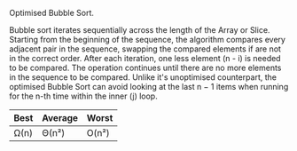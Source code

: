 Optimised Bubble Sort.

Bubble sort iterates sequentially across the length of the Array or Slice. Starting from the beginning of the sequence, the algorithm compares every adjacent pair in the sequence, swapping the compared elements if are not in the correct order. After each iteration, one less element (n - i) is needed to be compared. The operation continues until there are no more elements in the sequence to be compared. Unlike it's unoptimised counterpart, the optimised Bubble Sort can avoid looking at the last n − 1 items when running for the n-th time within the inner (j) loop.

| Best        | Average      | Worst       |
| :---        | :---         | :---        |
| Ω(n)        | Θ(n²)        | O(n²)       |